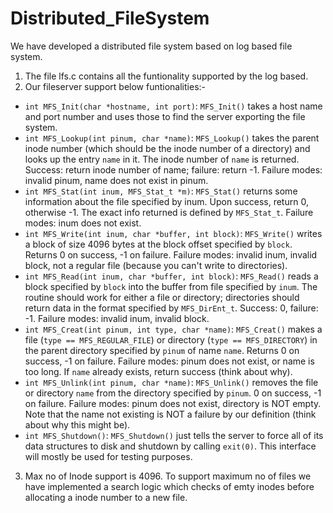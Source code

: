 # Distributed_FileSystem

We have developed a distributed file system based on log based file system. 
1. The file lfs.c contains all the funtionality supported by the log based.
2. Our fileserver support below funtionalities:-


- `int MFS_Init(char *hostname, int port)`: `MFS_Init()` takes a host name
and port number and uses those to find the server exporting the file system.
- `int MFS_Lookup(int pinum, char *name)`: `MFS_Lookup()` takes the parent
inode number (which should be the inode number of a directory) and looks up
the entry `name` in it. The inode number of `name` is returned. Success:
return inode number of name; failure: return -1. Failure modes: invalid pinum,
name does not exist in pinum.
- `int MFS_Stat(int inum, MFS_Stat_t *m)`: `MFS_Stat()` returns some
information about the file specified by inum. Upon success, return 0,
otherwise -1. The exact info returned is defined by `MFS_Stat_t`. Failure modes:
inum does not exist.
- `int MFS_Write(int inum, char *buffer, int block)`: `MFS_Write()` writes a
block of size 4096 bytes at the block offset specified by `block`. Returns 0
on success, -1 on failure. Failure modes: invalid inum, invalid block, not a
regular file (because you can't write to directories).
- `int MFS_Read(int inum, char *buffer, int block)`: `MFS_Read()` reads
a block specified by `block` into the buffer from file specified by
`inum`. The routine should work for either a file or directory;
directories should return data in the format specified by
`MFS_DirEnt_t`. Success: 0, failure: -1. Failure modes: invalid inum,
invalid block.
- `int MFS_Creat(int pinum, int type, char *name)`: `MFS_Creat()` makes a
file (`type == MFS_REGULAR_FILE`) or directory (`type == MFS_DIRECTORY`)
in the parent directory specified by `pinum` of name `name`. Returns 0 on
success, -1 on failure. Failure modes: pinum does not exist, or name is too
long. If `name` already exists, return success (think about why).
- `int MFS_Unlink(int pinum, char *name)`: `MFS_Unlink()` removes the file or
directory `name` from the directory specified by `pinum`. 0 on success, -1
on failure. Failure modes: pinum does not exist, directory is NOT empty. Note
that the name not existing is NOT a failure by our definition (think about why
this might be).
- `int MFS_Shutdown()`: `MFS_Shutdown()` just tells the server to force all
of its data structures to disk and shutdown by calling `exit(0)`. This interface
will mostly be used for testing purposes.

3. Max no of Inode support is 4096. To support maximum no of files we have implemented a search logic which checks of emty inodes before allocating a inode number to a new file.

